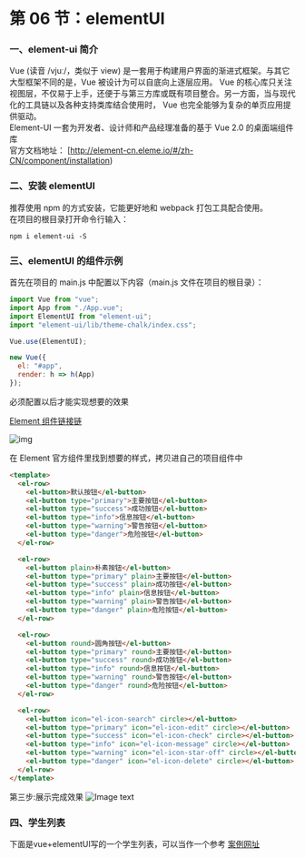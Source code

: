 # 第 06 节：elementUI

### 一、element-ui 简介

Vue (读音 /vjuː/，类似于 view) 是一套用于构建用户界面的渐进式框架。与其它大型框架不同的是，Vue 被设计为可以自底向上逐层应用。 Vue 的核心库只关注视图层，不仅易于上手，还便于与第三方库或既有项目整合。另一方面，当与现代化的工具链以及各种支持类库结合使用时， Vue 也完全能够为复杂的单页应用提供驱动。  
Element-UI 一套为开发者、设计师和产品经理准备的基于 Vue 2.0 的桌面端组件库  
官方文档地址： [http://element-cn.eleme.io/#/zh-CN/component/installation)

### 二、安装 elementUI

推荐使用 npm 的方式安装，它能更好地和 webpack 打包工具配合使用。  
在项目的根目录打开命令行输入：

```
npm i element-ui -S
```

### 三、elementUI 的组件示例

首先在项目的 main.js 中配置以下内容（main.js 文件在项目的根目录）：

```js
import Vue from "vue";
import App from "./App.vue";
import ElementUI from "element-ui";
import "element-ui/lib/theme-chalk/index.css";

Vue.use(ElementUI);

new Vue({
  el: "#app",
  render: h => h(App)
});
```

必须配置以后才能实现想要的效果

 [Element 组件链接链](https://element.eleme.cn/#/zh-CN/component/icon)

![img](../../0705_style.png)

在 Element 官方组件里找到想要的样式，拷贝进自己的项目组件中
```html
<template>
  <el-row>
    <el-button>默认按钮</el-button>
    <el-button type="primary">主要按钮</el-button>
    <el-button type="success">成功按钮</el-button>
    <el-button type="info">信息按钮</el-button>
    <el-button type="warning">警告按钮</el-button>
    <el-button type="danger">危险按钮</el-button>
  </el-row>

  <el-row>
    <el-button plain>朴素按钮</el-button>
    <el-button type="primary" plain>主要按钮</el-button>
    <el-button type="success" plain>成功按钮</el-button>
    <el-button type="info" plain>信息按钮</el-button>
    <el-button type="warning" plain>警告按钮</el-button>
    <el-button type="danger" plain>危险按钮</el-button>
  </el-row>

  <el-row>
    <el-button round>圆角按钮</el-button>
    <el-button type="primary" round>主要按钮</el-button>
    <el-button type="success" round>成功按钮</el-button>
    <el-button type="info" round>信息按钮</el-button>
    <el-button type="warning" round>警告按钮</el-button>
    <el-button type="danger" round>危险按钮</el-button>
  </el-row>

  <el-row>
    <el-button icon="el-icon-search" circle></el-button>
    <el-button type="primary" icon="el-icon-edit" circle></el-button>
    <el-button type="success" icon="el-icon-check" circle></el-button>
    <el-button type="info" icon="el-icon-message" circle></el-button>
    <el-button type="warning" icon="el-icon-star-off" circle></el-button>
    <el-button type="danger" icon="el-icon-delete" circle></el-button>
  </el-row>
</template>
```

第三步:展示完成效果
![Image text](../../0705_icon.png)

### 四、学生列表
下面是vue+elementUI写的一个学生列表，可以当作一个参考
[案例网址]()